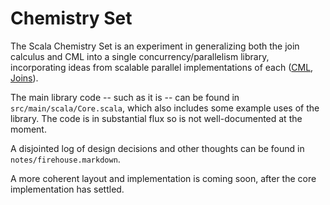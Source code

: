 # Chemistry Set

The Scala Chemistry Set is an experiment in generalizing both the join
calculus and CML into a single concurrency/parallelism library,
incorporating ideas from scalable parallel implementations of each
([CML](http://people.cs.uchicago.edu/~jhr/papers/2009/icfp-parallel-cml.pdf),
[Joins](http://www.ccs.neu.edu/home/turon/scalable-joins.pdf)).

The main library code -- such as it is -- can be found in
`src/main/scala/Core.scala`, which also includes some example uses of
the library.  The code is in substantial flux so is not
well-documented at the moment.

A disjointed log of design decisions and other thoughts can be found
in `notes/firehouse.markdown`.

A more coherent layout and implementation is coming soon, after the
core implementation has settled.
